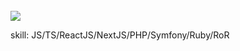 <br/>
<img align="lefter" src="https://github-readme-stats.vercel.app/api/top-langs/?username=kaitat&theme=dark&layout=compact" />
<br/>

skill: JS/TS/ReactJS/NextJS/PHP/Symfony/Ruby/RoR
